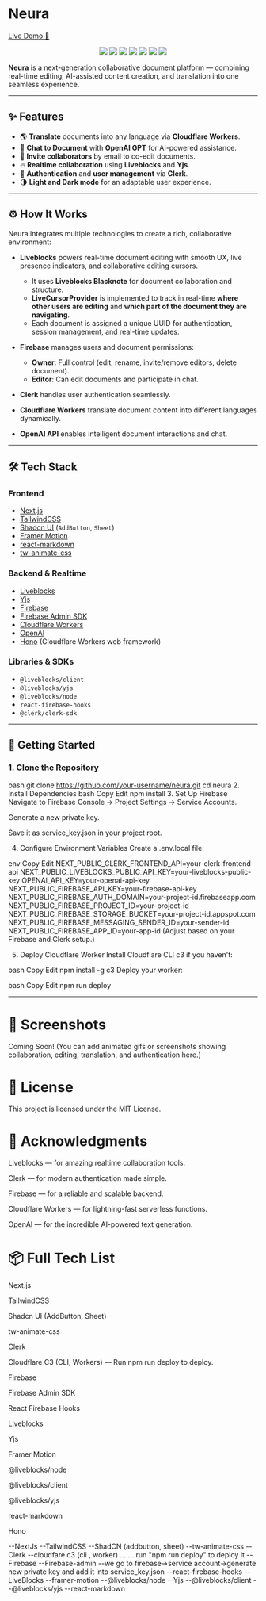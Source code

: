 # Neura

[Live Demo 🚀](https://neura-delta.vercel.app/)

<p align="center">
  <img src="https://img.shields.io/badge/Next.js-000000?style=for-the-badge&logo=nextdotjs&logoColor=white" />
  <img src="https://img.shields.io/badge/TailwindCSS-38B2AC?style=for-the-badge&logo=tailwindcss&logoColor=white" />
  <img src="https://img.shields.io/badge/Liveblocks-6757FF?style=for-the-badge&logo=data:image/svg+xml;base64,PHN2ZyB3aWR0aD0iMjAiIGhlaWdodD0iMjAiIHZpZXdCb3g9IjAgMCAyMCAyMCIgZmlsbD0ibm9uZSIgeG1sbnM9Imh0dHA6Ly93d3cudzMu%0D%0Ab3JnLzIwMDAvc3ZnIj48Y2lyY2xlIGN4PSIxMCIgY3k9IjEwIiByPSIxMCIgZmlsbD0iI0ZGMDAwMCIvPjwvc3ZnPg==" />
  <img src="https://img.shields.io/badge/Firebase-FFCA28?style=for-the-badge&logo=firebase&logoColor=black" />
  <img src="https://img.shields.io/badge/Cloudflare-FF7300?style=for-the-badge&logo=cloudflare&logoColor=white" />
  <img src="https://img.shields.io/badge/OpenAI-412991?style=for-the-badge&logo=openai&logoColor=white" />
  <img src="https://img.shields.io/badge/Clerk-005FCC?style=for-the-badge&logo=data:image/svg+xml;base64,PHN2ZyB3aWR0aD0iMzAiIGhlaWdodD0iMzAiIHZpZXdCb3g9IjAgMCAzMCAzMCIgZmlsbD0ibm9uZSIgeG1sbnM9Imh0dHA6Ly93d3cudzMub3JnLzIwMDAvc3ZnIj48cmVjdCB3aWR0aD0iMzAiIGhlaWdodD0iMzAiIHJ4PSIxNSIgZmlsbD0iIzAwNUZDQyIvPjwvc3ZnPg==" />
</p>


**Neura** is a next-generation collaborative document platform — combining real-time editing, AI-assisted content creation, and translation into one seamless experience.

---

## ✨ Features

- 🌎 **Translate** documents into any language via **Cloudflare Workers**.
- 🤖 **Chat to Document** with **OpenAI GPT** for AI-powered assistance.
- 📨 **Invite collaborators** by email to co-edit documents.
- 🔥 **Realtime collaboration** using **Liveblocks** and **Yjs**.
- 🔐 **Authentication** and **user management** via **Clerk**.
- 🌗 **Light and Dark mode** for an adaptable user experience.

---

## ⚙️ How It Works

Neura integrates multiple technologies to create a rich, collaborative environment:

- **Liveblocks** powers real-time document editing with smooth UX, live presence indicators, and collaborative editing cursors.  
  - It uses **Liveblocks Blacknote** for document collaboration and structure.
  - **LiveCursorProvider** is implemented to track in real-time **where other users are editing** and **which part of the document they are navigating**.
  - Each document is assigned a unique UUID for authentication, session management, and real-time updates.

- **Firebase** manages users and document permissions:
  - **Owner**: Full control (edit, rename, invite/remove editors, delete document).
  - **Editor**: Can edit documents and participate in chat.

- **Clerk** handles user authentication seamlessly.

- **Cloudflare Workers** translate document content into different languages dynamically.

- **OpenAI API** enables intelligent document interactions and chat.

---

## 🛠 Tech Stack

### Frontend

- [Next.js](https://nextjs.org/)
- [TailwindCSS](https://tailwindcss.com/)
- [Shadcn UI](https://ui.shadcn.dev/) (`AddButton`, `Sheet`)
- [Framer Motion](https://www.framer.com/motion/)
- [react-markdown](https://github.com/remarkjs/react-markdown)
- [tw-animate-css](https://github.com/benface/tw-animate)

### Backend & Realtime

- [Liveblocks](https://liveblocks.io/)
- [Yjs](https://docs.yjs.dev/)
- [Firebase](https://firebase.google.com/)
- [Firebase Admin SDK](https://firebase.google.com/docs/admin)
- [Cloudflare Workers](https://developers.cloudflare.com/workers/)
- [OpenAI](https://openai.com/)
- [Hono](https://hono.dev/) (Cloudflare Workers web framework)

### Libraries & SDKs

- `@liveblocks/client`
- `@liveblocks/yjs`
- `@liveblocks/node`
- `react-firebase-hooks`
- `@clerk/clerk-sdk`

---

## 🚀 Getting Started

### 1. Clone the Repository

bash
git clone https://github.com/your-username/neura.git
cd neura
2. Install Dependencies
bash
Copy
Edit
npm install
3. Set Up Firebase
Navigate to Firebase Console → Project Settings → Service Accounts.

Generate a new private key.

Save it as service_key.json in your project root.

4. Configure Environment Variables
Create a .env.local file:

env
Copy
Edit
NEXT_PUBLIC_CLERK_FRONTEND_API=your-clerk-frontend-api
NEXT_PUBLIC_LIVEBLOCKS_PUBLIC_API_KEY=your-liveblocks-public-key
OPENAI_API_KEY=your-openai-api-key
NEXT_PUBLIC_FIREBASE_API_KEY=your-firebase-api-key
NEXT_PUBLIC_FIREBASE_AUTH_DOMAIN=your-project-id.firebaseapp.com
NEXT_PUBLIC_FIREBASE_PROJECT_ID=your-project-id
NEXT_PUBLIC_FIREBASE_STORAGE_BUCKET=your-project-id.appspot.com
NEXT_PUBLIC_FIREBASE_MESSAGING_SENDER_ID=your-sender-id
NEXT_PUBLIC_FIREBASE_APP_ID=your-app-id
(Adjust based on your Firebase and Clerk setup.)

5. Deploy Cloudflare Worker
Install Cloudflare CLI c3 if you haven't:

bash
Copy
Edit
npm install -g c3
Deploy your worker:

bash
Copy
Edit
npm run deploy

---

# 📸 Screenshots
Coming Soon!
(You can add animated gifs or screenshots showing collaboration, editing, translation, and authentication here.)

# 📜 License
This project is licensed under the MIT License.

# 🙏 Acknowledgments
Liveblocks — for amazing realtime collaboration tools.

Clerk — for modern authentication made simple.

Firebase — for a reliable and scalable backend.

Cloudflare Workers — for lightning-fast serverless functions.

OpenAI — for the incredible AI-powered text generation.

# 📦 Full Tech List
Next.js

TailwindCSS

Shadcn UI (AddButton, Sheet)

tw-animate-css

Clerk

Cloudflare C3 (CLI, Workers) — Run npm run deploy to deploy.

Firebase

Firebase Admin SDK

React Firebase Hooks

Liveblocks

Yjs

Framer Motion

@liveblocks/node

@liveblocks/client

@liveblocks/yjs

react-markdown

Hono







--NextJs
--TailwindCSS
--ShadCN (addbutton, sheet)
--tw-animate-css
--Clerk
--cloudfare c3 (cli , worker)   ........run "npm run deploy" to deploy it
--Firebase
--Firebase-admin
--we go to firebase->service account->generate new private key and add it into service_key.json
--react-firebase-hooks
--LiveBlocks
--framer-motion
--@liveblocks/node
--Yjs
--@liveblocks/client 
--@liveblocks/yjs
--react-markdown
